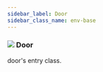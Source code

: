 ```yaml
---
sidebar_label: Door
sidebar_class_name: env-base
---
```


### ![](/img/wiki/base.png) Door
door's entry class.<br/>

